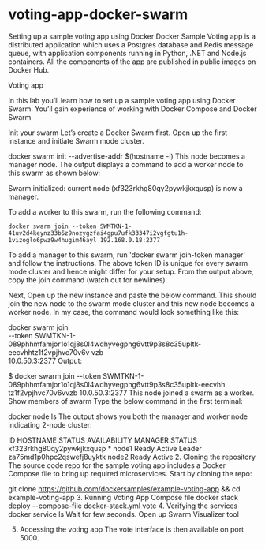 # voting-app-docker-swarm

Setting up a sample voting app using Docker
Docker Sample Voting app is a distributed application which uses a Postgres database and Redis message queue, with application components running in Python, .NET and Node.js containers. All the components of the app are published in public images on Docker Hub.

Voting app

In this lab you’ll learn how to set up a sample voting app using Docker Swarm. You’ll gain experience of working with Docker Compose and Docker Swarm

Init your swarm
Let’s create a Docker Swarm first. Open up the first instance and initiate Swarm mode cluster.

docker swarm init --advertise-addr $(hostname -i)
This node becomes a manager node. The output displays a command to add a worker node to this swarm as shown below:

Swarm initialized: current node (xf323rkhg80qy2pywkjkxqusp) is now a manager.

To add a worker to this swarm, run the following command:

    docker swarm join --token SWMTKN-1-41uv2d4keynz33b5z9nozygzfai4gpu7ufk33347i2vgfgtu1h-1vizoglo6pwz9w4hugim46ayl 192.168.0.18:2377

To add a manager to this swarm, run 'docker swarm join-token manager' and follow the instructions.
The above token ID is unique for every swarm mode cluster and hence might differ for your setup. From the output above, copy the join command (watch out for newlines).

Next, Open up the new instance and paste the below command. This should join the new node to the swarm mode cluster and this new node becomes a worker node. In my case, the command would look something like this:

 docker swarm join \
    --token SWMTKN-1-089phhmfamjor1o1qj8s0l4wdhyvegphg6vtt9p3s8c35upltk-eecvhhtz1f2vpjhvc70v6v
vzb \
    10.0.50.3:2377
Output:

$ docker swarm join --token SWMTKN-1-089phhmfamjor1o1qj8s0l4wdhyvegphg6vtt9p3s8c35upltk-eecvhh
tz1f2vpjhvc70v6vvzb 10.0.50.3:2377
This node joined a swarm as a worker.
Show members of swarm
Type the below command in the first terminal:

docker node ls
The output shows you both the manager and worker node indicating 2-node cluster:

ID                           HOSTNAME  STATUS  AVAILABILITY  MANAGER STATUS
xf323rkhg80qy2pywkjkxqusp *  node1     Ready   Active        Leader
za75md1p0hpc2qswefj8uyktk    node2     Ready   Active
2. Cloning the repository
The source code repo for the sample voting app includes a Docker Compose file to bring up required microservices. Start by cloning the repo:

git clone https://github.com/dockersamples/example-voting-app && cd example-voting-app
3. Running Voting App Compose file
docker stack deploy --compose-file docker-stack.yml vote
4. Verifying the services
docker service ls
Wait for few seconds. Open up Swarm Visualizer tool

5. Accessing the voting app
The vote interface is then available on port 5000.
